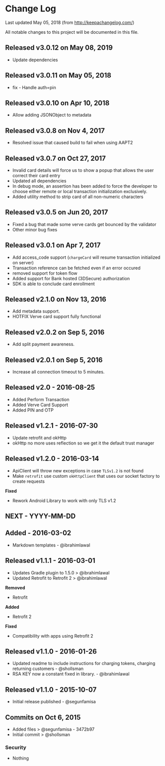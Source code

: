 # Change Log
Last updated May 05, 2018
(from http://keepachangelog.com/)

All notable changes to this project will be documented in this file.

## Released v3.0.12 on May 08, 2019
- Update dependencies

## Released v3.0.11 on May 05, 2018
- fix - Handle auth=pin

## Released v3.0.10 on Apr 10, 2018
- Allow adding JSONObject to metadata

## Released v3.0.8 on Nov 4, 2017
- Resolved issue that caused build to fail when using AAPT2

## Released v3.0.7 on Oct 27, 2017
- Invalid card details will force us to show a popup that allows the user correct their card entry
- Updated all dependencies
- In debug mode, an assertion has been added to force the developer to choose either remote or local
transaction initialization exclusively.
- Added utility method to strip card of all non-numeric characters

## Released v3.0.5 on Jun 20, 2017
- Fixed a bug that made some verve cards get bounced by the validator
- Other minor bug fixes

## Released v3.0.1 on Apr 7, 2017
- Add access_code support (`chargeCard` will resume transaction initialized on server)
- Transaction reference can be fetched even if an error occured
- removed support for token flow
- Added support for Bank hosted (3DSecure) authorization
- SDK is able to conclude card enrollment

## Released v2.1.0 on Nov 13, 2016
- Add metadata support.
- HOTFIX Verve card support fully functional

## Released v2.0.2 on Sep 5, 2016
- Add split payment awareness.

## Released v2.0.1 on Sep 5, 2016
- Increase all connection timeout to 5 minutes.

## Released v2.0 - 2016-08-25
- Added Perform Transaction
- Added Verve Card Support
- Added PIN and OTP

## Released v1.2.1 - 2016-07-30
- Update retrofit and okHttp
- okHttp no more uses reflection so we get it the default trust manager

## Released v1.2.0 - 2016-03-14
- ApiClient will throw new exceptions in case `TLSv1.2` is not found
- Make `retrofit` use custom `okHttpClient` that uses our socket factory to create requests

**Fixed**
- Rework Android Library to work with only TLS v1.2

## NEXT - YYYY-MM-DD

## Added - 2016-03-02
- Markdown templates - @ibrahimlawal

## Released v1.1.1 - 2016-03-01
- Updates Gradle plugin to 1.5.0 > @ibrahimlawal
- Updated Retrofit to Retrofit 2 > @ibrahimlawal

**Removed**
- Retrofit

**Added**
- Retrofit 2

**Fixed**
- Compatibility with apps using Retrofit 2

## Released v1.1.0 - 2016-01-26
- Updated readme to include instructions for charging tokens, charging returning customers - @shollsman  
- RSA KEY now a constant fixed in library. - @ibrahimlawal

## Released v1.1.0 - 2015-10-07
- Initial release published - @segunfamisa

## Commits on Oct 6, 2015
- Added files > @segunfamisa - 3472b97
- Initial commit > @shollsman


### Security
- Nothing
